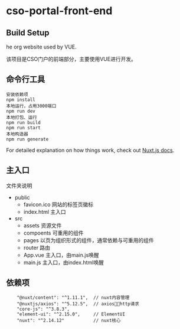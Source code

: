 # cso-portal-front-end

## Build Setup

he org website used by VUE.

该项目是CSO门户的前端部分，主要使用VUE进行开发。

## 命令行工具

```
安装依赖项
npm install
本地运行，占用3000端口
npm run dev
本地打包、运行
npm run build
npm run start
本地构造器
npm run generate
```

For detailed explanation on how things work, check out [Nuxt.js docs](https://nuxtjs.org).


## 主入口

文件夹说明

- public
    - favicon.ico 网站的标签页徽标
    - index.html 主入口
- src
    - assets 资源文件
    - compoents 可重用的组件
    - pages 以页为组织形式的组件，通常依赖与可重用的组件
    - router 路由
    - App.vue 主入口，由main.js唤醒
    - main.js 主入口，由index.html唤醒

## 依赖项

```
    "@nuxt/content": "^1.11.1",  // nuxt内容管理
    "@nuxtjs/axios": "^5.12.5",  // axios，http请求
    "core-js": "^3.8.3",            
    "element-ui": "^2.15.0",     // ElementUI
    "nuxt": "^2.14.12"           // nuxt核心
```


